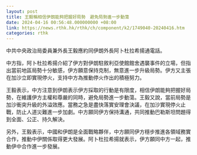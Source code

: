 ```yaml
---
layout: post
title: 王毅稱相信伊朗能夠把握好局勢　避免局勢進一步動蕩
date: 2024-04-16 00:56:48.000000000 +08:00
link: https://news.rthk.hk/rthk/ch/component/k2/1749040-20240416.htm
categories: rthk
---
```


中共中央政治局委員兼外長王毅應約同伊朗外長阿卜杜拉希揚通電話。

中方指，阿卜杜拉希揚介紹了伊方對伊朗駐敘利亞使館館舍遇襲事件的立場，但指出當前地區局勢十分敏感，伊方願意保持克制，無意進一步升級局勢。伊方又主張在加沙立即實現停火，支持中方為推動停火作出的積極努力。

王毅表示，中方注意到伊朗表示伊方採取的行動是有限度，相信伊朗能夠把握好局勢，在維護伊方主權和尊嚴的同時，避免局勢進一步動蕩。王毅又說，當前局勢是加沙衝突升級的外溢效應。當務之急是盡快落實安理會決議，在加沙實現停火止戰，防止人道災難進一步加劇。中方願同伊方保持溝通，共同推動巴勒斯坦問題得到全面、公正、持久解決。

另外，王毅表示，中國和伊朗是全面戰略夥伴，中方願同伊方穩步推進各領域務實合作，推動中伊關係取得更大發展。阿卜杜拉希揚就表示，伊方願同中方一起，推動伊中合作進一步發展。
